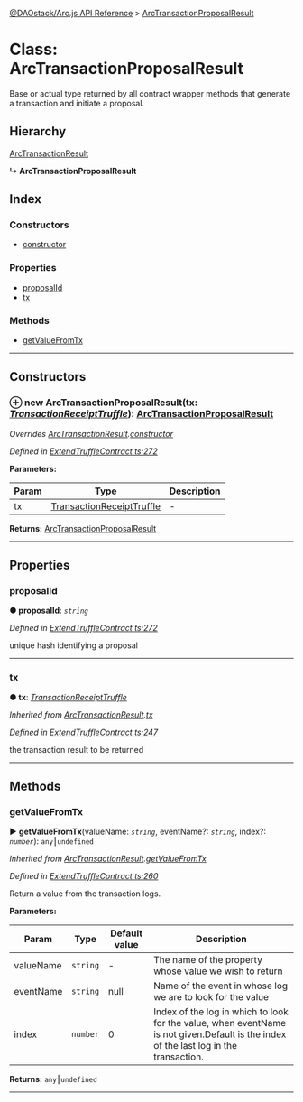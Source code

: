[@DAOstack/Arc.js API Reference](../README.md) > [ArcTransactionProposalResult](../classes/arctransactionproposalresult.md)



# Class: ArcTransactionProposalResult


Base or actual type returned by all contract wrapper methods that generate a transaction and initiate a proposal.

## Hierarchy


 [ArcTransactionResult](arctransactionresult.md)

**↳ ArcTransactionProposalResult**







## Index

### Constructors

* [constructor](arctransactionproposalresult.md#constructor)


### Properties

* [proposalId](arctransactionproposalresult.md#proposalid)
* [tx](arctransactionproposalresult.md#tx)


### Methods

* [getValueFromTx](arctransactionproposalresult.md#getvaluefromtx)



---
## Constructors
<a id="constructor"></a>


### ⊕ **new ArcTransactionProposalResult**(tx: *[TransactionReceiptTruffle](../interfaces/transactionreceipttruffle.md)*): [ArcTransactionProposalResult](arctransactionproposalresult.md)


*Overrides [ArcTransactionResult](arctransactionresult.md).[constructor](arctransactionresult.md#constructor)*

*Defined in [ExtendTruffleContract.ts:272](https://github.com/daostack/arc.js/blob/6909d59/lib/ExtendTruffleContract.ts#L272)*



**Parameters:**

| Param | Type | Description |
| ------ | ------ | ------ |
| tx | [TransactionReceiptTruffle](../interfaces/transactionreceipttruffle.md)   |  - |





**Returns:** [ArcTransactionProposalResult](arctransactionproposalresult.md)

---


## Properties
<a id="proposalid"></a>

###  proposalId

**●  proposalId**:  *`string`* 

*Defined in [ExtendTruffleContract.ts:272](https://github.com/daostack/arc.js/blob/6909d59/lib/ExtendTruffleContract.ts#L272)*



unique hash identifying a proposal




___

<a id="tx"></a>

###  tx

**●  tx**:  *[TransactionReceiptTruffle](../interfaces/transactionreceipttruffle.md)* 

*Inherited from [ArcTransactionResult](arctransactionresult.md).[tx](arctransactionresult.md#tx)*

*Defined in [ExtendTruffleContract.ts:247](https://github.com/daostack/arc.js/blob/6909d59/lib/ExtendTruffleContract.ts#L247)*



the transaction result to be returned




___


## Methods
<a id="getvaluefromtx"></a>

###  getValueFromTx

► **getValueFromTx**(valueName: *`string`*, eventName?: *`string`*, index?: *`number`*): `any`⎮`undefined`



*Inherited from [ArcTransactionResult](arctransactionresult.md).[getValueFromTx](arctransactionresult.md#getvaluefromtx)*

*Defined in [ExtendTruffleContract.ts:260](https://github.com/daostack/arc.js/blob/6909d59/lib/ExtendTruffleContract.ts#L260)*



Return a value from the transaction logs.


**Parameters:**

| Param | Type | Default value | Description |
| ------ | ------ | ------ | ------ |
| valueName | `string`  | - |   The name of the property whose value we wish to return |
| eventName | `string`  |  null |   Name of the event in whose log we are to look for the value |
| index | `number`  | 0 |   Index of the log in which to look for the value, when eventName is not given.Default is the index of the last log in the transaction. |





**Returns:** `any`⎮`undefined`





___


